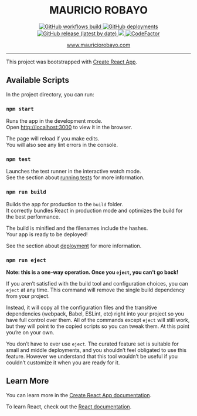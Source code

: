 <p align="center">
  <h1 align="center">MAURICIO ROBAYO</h1>
  <p align="center">
    <a href="https://github.com/MauricioRobayo/mauriciorobayo.github.io/actions?query=workflow%3Abuild">
      <img src="https://github.com/MauricioRobayo/mauriciorobayo.github.io/workflows/build/badge.svg" alt="GitHub workflows build">
    </a>
    <a href="https://github.com/MauricioRobayo/mauriciorobayo.github.io/deployments/activity_log?environment=github-pages">
      <img alt="GitHub deployments" src="https://img.shields.io/github/deployments/MauricioRobayo/mauriciorobayo.github.io/github-pages?label=deployment" alt="GitHub deployments github pages">
    </a>
    <a href=>
      <img src="https://img.shields.io/github/v/release/MauricioRobayo/mauriciorobayo.github.io" alt="GitHub release (latest by date)">
    </a>
    <a href="https://codecov.io/gh/MauricioRobayo/mauriciorobayo.github.io">
      <img src="https://codecov.io/gh/MauricioRobayo/mauriciorobayo.github.io/branch/develop/graph/badge.svg" />
    </a>
    <a href="https://www.codefactor.io/repository/github/mauriciorobayo/mauriciorobayo.github.io">
      <img src="https://www.codefactor.io/repository/github/mauriciorobayo/mauriciorobayo.github.io/badge" alt="CodeFactor" />
    </a>
  </p>
  <p align="center"><a href="https://www.mauriciorobayo.com">www.mauriciorobayo.com</a></p>
</p>

---

This project was bootstrapped with [Create React App](https://github.com/facebook/create-react-app).

## Available Scripts

In the project directory, you can run:

### `npm start`

Runs the app in the development mode.<br />
Open [http://localhost:3000](http://localhost:3000) to view it in the browser.

The page will reload if you make edits.<br />
You will also see any lint errors in the console.

### `npm test`

Launches the test runner in the interactive watch mode.<br />
See the section about [running tests](https://facebook.github.io/create-react-app/docs/running-tests) for more information.

### `npm run build`

Builds the app for production to the `build` folder.<br />
It correctly bundles React in production mode and optimizes the build for the best performance.

The build is minified and the filenames include the hashes.<br />
Your app is ready to be deployed!

See the section about [deployment](https://facebook.github.io/create-react-app/docs/deployment) for more information.

### `npm run eject`

**Note: this is a one-way operation. Once you `eject`, you can’t go back!**

If you aren’t satisfied with the build tool and configuration choices, you can `eject` at any time. This command will remove the single build dependency from your project.

Instead, it will copy all the configuration files and the transitive dependencies (webpack, Babel, ESLint, etc) right into your project so you have full control over them. All of the commands except `eject` will still work, but they will point to the copied scripts so you can tweak them. At this point you’re on your own.

You don’t have to ever use `eject`. The curated feature set is suitable for small and middle deployments, and you shouldn’t feel obligated to use this feature. However we understand that this tool wouldn’t be useful if you couldn’t customize it when you are ready for it.

## Learn More

You can learn more in the [Create React App documentation](https://facebook.github.io/create-react-app/docs/getting-started).

To learn React, check out the [React documentation](https://reactjs.org/).
